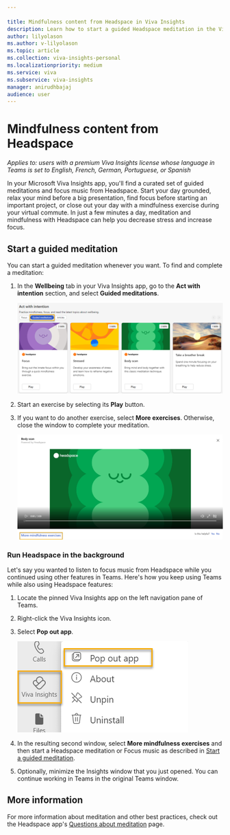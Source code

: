 ```yaml
---

title: Mindfulness content from Headspace in Viva Insights
description: Learn how to start a guided Headspace meditation in the Viva Insights app
author: lilyolason
ms.author: v-lilyolason
ms.topic: article
ms.collection: viva-insights-personal
ms.localizationpriority: medium 
ms.service: viva
ms.subservice: viva-insights
manager: anirudhbajaj
audience: user
---
```


# Mindfulness content from Headspace

*Applies to: users with a premium Viva Insights license whose language in Teams is set to English, French, German, Portuguese, or Spanish*

In your Microsoft Viva Insights app, you'll find a curated set of guided meditations and focus music from Headspace. Start your day grounded, relax your mind before a big presentation, find focus before starting an important project, or close out your day with a mindfulness exercise during your virtual commute. In just a few minutes a day, meditation and mindfulness with Headspace can help you decrease stress and increase focus.

## Start a guided meditation

You can start a guided meditation whenever you want. To find and complete a meditation:

1. In the **Wellbeing** tab in your Viva Insights app, go to the **Act with intention** section, and select **Guided meditations**.

   ![Screenshot that shows the Act with intention > Guided meditations section with the Guided meditations option highlighted.](images/wellbeing-start-meditation.png)

1. Start an exercise by selecting its **Play** button.
1. If you want to do another exercise, select **More exercises**. Otherwise, close the window to complete your meditation.

   ![Screenshot that shows selecting the More exercises link.](images/wellbeing-headspace-more-exercises.png)

<!--verify with Anji whether there's any other way to get to these other exercises-->

### Run Headspace in the background

Let's say you wanted to listen to focus music from Headspace while you continued using other features in Teams. Here's how you keep using Teams while also using Headspace features:


1. Locate the pinned Viva Insights app on the left navigation pane of Teams.

2. Right-click the Viva Insights icon.

3. Select **Pop out app**.

   ![Screenshot that shows the Headspace app pop-out.](images/pop-out-app.png)


4. In the resulting second window, select **More mindfulness exercises** and then start a Headspace meditation or Focus music as described in [Start a guided meditation](#start-a-guided-meditation).

5. Optionally, minimize the Insights window that you just opened. You can continue working in Teams in the original Teams window.

## More information

For more information about meditation and other best practices, check out the Headspace app's [Questions about meditation](https://www.headspace.com/meditation-101/faq) page.
